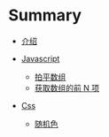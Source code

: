 # Summary

- [介绍](README.md)

* [Javascript]()

  - [拍平数组](note/Javascript/flatArray.md)
  - [获取数组的前 N 项](note/Javascript/firstArray.md)

* [Css]()

  - [随机色](note/Css/randomColor.md)
